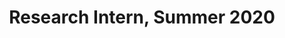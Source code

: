 ---
layout: member
first_name: Ankit		
last_name: Roy
key: Ankit
level: intern
title: Research Intern, Summer 2020
start_year: 2020
image: /assets/img/team/placeHolder.png
<!-- now: BS in Computer Science at ??? -->
---